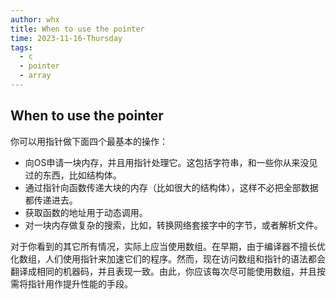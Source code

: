 ```yaml
---
author: whx
title: When to use the pointer
time: 2023-11-16-Thursday
tags:
  - c
  - pointer
  - array
---
```

## When to use the pointer

你可以用指针做下面四个最基本的操作：

- 向OS申请一块内存，并且用指针处理它。这包括字符串，和一些你从来没见过的东西，比如结构体。
- 通过指针向函数传递大块的内存（比如很大的结构体），这样不必把全部数据都传递进去。
- 获取函数的地址用于动态调用。
- 对一块内存做复杂的搜索，比如，转换网络套接字中的字节，或者解析文件。

对于你看到的其它所有情况，实际上应当使用数组。在早期，由于编译器不擅长优化数组，人们使用指针来加速它们的程序。然而，现在访问数组和指针的语法都会翻译成相同的机器码，并且表现一致。由此，你应该每次尽可能使用数组，并且按需将指针用作提升性能的手段。


